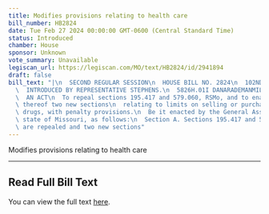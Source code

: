 ```yaml
---
title: Modifies provisions relating to health care
bill_number: HB2824
date: Tue Feb 27 2024 00:00:00 GMT-0600 (Central Standard Time)
status: Introduced
chamber: House
sponsor: Unknown
vote_summary: Unavailable
legiscan_url: https://legiscan.com/MO/text/HB2824/id/2941894
draft: false
bill_text: "|\n  SECOND REGULAR SESSION\n  HOUSE BILL NO. 2824\n  102ND GENERAL ASSEMBLY\n\
  \  INTRODUCED BY REPRESENTATIVE STEPHENS.\n  5826H.01I DANARADEMANMILLER,ChiefClerk\n\
  \  AN ACT\n  To repeal sections 195.417 and 579.060, RSMo, and to enact in lieu\
  \ thereof two new sections\n  relating to limits on selling or purchasing certain\
  \ drugs, with penalty provisions.\n  Be it enacted by the General Assembly of the\
  \ state of Missouri, as follows:\n  Section A. Sections 195.417 and 579.060, RSMo,\
  \ are repealed and two new sections"
---
```

Modifies provisions relating to health care

---

## Read Full Bill Text

You can view the full text [here](https://legiscan.com/MO/text/HB2824/id/2941894).
